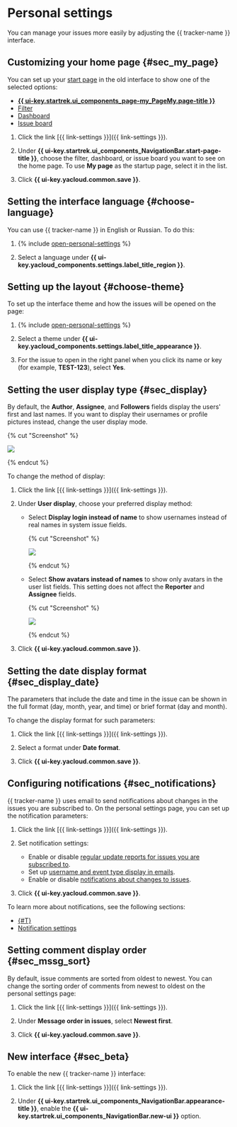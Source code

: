 # Personal settings

You can manage your issues more easily by adjusting the {{ tracker-name }} interface.

## Customizing your home page {#sec_my_page}

You can set up your [start page](startpage.md) in the old interface to show one of the selected options:

* [**{{ ui-key.startrek.ui_components_page-my_PageMy.page-title }}**](startpage.md#my-page)
* [Filter](create-filter.md)
* [Dashboard](dashboard.md)
* [Issue board](../manager/create-agile-board.md)

1. Click the link [{{ link-settings }}]({{ link-settings }}).

1. Under **{{ ui-key.startrek.ui_components_NavigationBar.start-page-title }}**, choose the filter, dashboard, or issue board you want to see on the home page. To use **My page** as the startup page, select it in the list.

1. Click **{{ ui-key.yacloud.common.save }}**.

## Setting the interface language {#choose-language}

You can use {{ tracker-name }} in English or Russian. To do this:

1. {% include [open-personal-settings](../../_includes/tracker/open-personal-settings.md) %}

1. Select a language under **{{ ui-key.yacloud_components.settings.label_title_region }}**.

## Setting up the layout {#choose-theme}

To set up the interface theme and how the issues will be opened on the page:

1. {% include [open-personal-settings](../../_includes/tracker/open-personal-settings.md) %}

1. Select a theme under **{{ ui-key.yacloud_components.settings.label_title_appearance }}**.

1. For the issue to open in the right panel when you click its name or key (for example, **TEST-123**), select **Yes**.

## Setting the user display type {#sec_display}

By default, the **Author**, **Assignee**, and **Followers** fields display the users' first and last names. If you want to display their usernames or profile pictures instead, change the user display mode.

{% cut "Screenshot" %}

![](../../_assets/tracker/followers-disp-style-3.png)

{% endcut %}

To change the method of display:

1. Click the link [{{ link-settings }}]({{ link-settings }}).

1. Under **User display**, choose your preferred display method:
   - Select **Display login instead of name** to show usernames instead of real names in system issue fields.

      {% cut "Screenshot" %}

      ![](../../_assets/tracker/followers-disp-style-4.png)

      {% endcut %}

   - Select **Show avatars instead of names** to show only avatars in the user list fields. This setting does not affect the **Reporter** and **Assignee** fields.

      {% cut "Screenshot" %}

      ![](../../_assets/tracker/followers-disp-style-5.png)

      {% endcut %}

1. Click **{{ ui-key.yacloud.common.save }}**.

## Setting the date display format {#sec_display_date}

The parameters that include the date and time in the issue can be shown in the full format (day, month, year, and time) or brief format (day and month).

To change the display format for such parameters:

1. Click the link [{{ link-settings }}]({{ link-settings }}).

1. Select a format under **Date format**.

1. Click **{{ ui-key.yacloud.common.save }}**.

## Configuring notifications {#sec_notifications}

{{ tracker-name }} uses email to send notifications about changes in the issues you are subscribed to. On the personal settings page, you can set up the notification parameters:

1. Click the link [{{ link-settings }}]({{ link-settings }}).

1. Set notification settings:
   - Enable or disable [regular update reports for issues you are subscribed to](notification-digest.md).
   - Set up [username and event type display in emails](notification-settings.md#section_u1f_3w5_xgb).
   - Enable or disable [notifications about changes to issues](subscribe.md#sec_self).

1. Click **{{ ui-key.yacloud.common.save }}**.

To learn more about notifications, see the following sections:

- [{#T}](subscribe.md)
- [Notification settings](notification-settings.md)

## Setting comment display order {#sec_mssg_sort}

By default, issue comments are sorted from oldest to newest. You can change the sorting order of comments from newest to oldest on the personal settings page:

1. Click the link [{{ link-settings }}]({{ link-settings }}).

1. Under **Message order in issues**, select **Newest first**.

1. Click **{{ ui-key.yacloud.common.save }}**.

## New interface {#sec_beta}

To enable the new {{ tracker-name }} interface:

1. Click the link [{{ link-settings }}]({{ link-settings }}).

1. Under **{{ ui-key.startrek.ui_components_NavigationBar.appearance-title }}**, enable the **{{ ui-key.startrek.ui_components_NavigationBar.new-ui }}** option.
